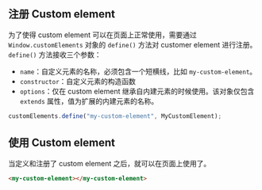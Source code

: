 ## 注册 Custom element

为了使得 custom element 可以在页面上正常使用，需要通过 `Window.customElements` 对象的 `define()` 方法对 customer element 进行注册。`define()` 方法接收三个参数：

- `name`：自定义元素的名称，必须包含一个短横线，比如 `my-custom-element`。
- `constructor`：自定义元素的构造函数
- `options`：仅在 custom element 继承自内建元素的时候使用。该对象仅包含 `extends` 属性，值为扩展的内建元素的名称。

```ts
customElements.define("my-custom-element", MyCustomElement);
```

## 使用 Custom element

当定义和注册了 custom element 之后，就可以在页面上使用了。

```html
<my-custom-element></my-custom-element>
```
